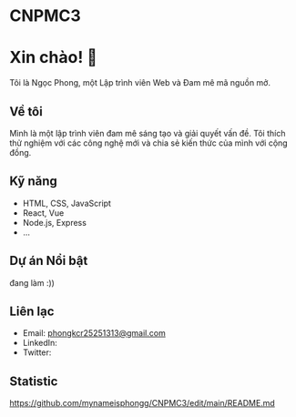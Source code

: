 # CNPMC3
# Xin chào! 👋

Tôi là Ngọc Phong, một Lập trình viên Web và Đam mê mã nguồn mở.

## Về tôi

Mình là một lập trình viên đam mê sáng tạo và giải quyết vấn đề. Tôi thích thử nghiệm với các công nghệ mới và chia sẻ kiến thức của mình với cộng đồng.

## Kỹ năng

- HTML, CSS, JavaScript
- React, Vue
- Node.js, Express
- ...

## Dự án Nổi bật
đang làm :))

## Liên lạc

- Email: phongkcr25251313@gmail.com
- LinkedIn: 
- Twitter:

## Statistic

https://github.com/mynameisphongg/CNPMC3/edit/main/README.md

